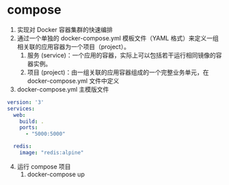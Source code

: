 # compose 
1. 实现对 Docker 容器集群的快速编排
2. 通过一个单独的 docker-compose.yml 模板文件（YAML 格式）来定义一组相关联的应用容器为一个项目（project）。
   1. 服务 (service)：一个应用的容器，实际上可以包括若干运行相同镜像的容器实例。
   2. 项目 (project)：由一组关联的应用容器组成的一个完整业务单元，在 docker-compose.yml 文件中定义
3. docker-compose.yml 主模版文件
```yml
version: '3'
services:
  web:
    build: .
    ports:
      - "5000:5000"

  redis:
    image: "redis:alpine"
```
4. 运行 compose 项目 
   1. docker-compose up